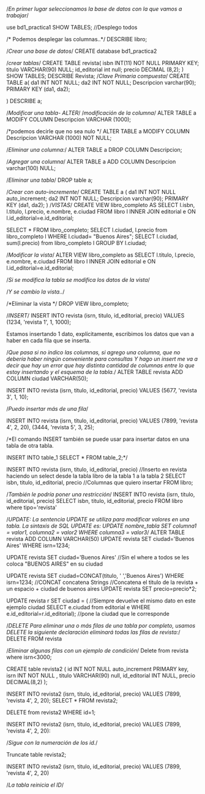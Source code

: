 /*En primer lugar seleccionamos la base de datos con la que vamos a trabajar*/

use bd1_practica1
SHOW TABLES; //Desplego todos

/* Podemos desplegar las columnas..*/
DESCRIBE libro;

/*Crear una base de datos*/
CREATE database bd1_practica2

/*crear tablas*/
CREATE TABLE revista(
    isbn INT(11) NOT NULL PRIMARY KEY;
    titulo VARCHAR(90) NULL;
    id_editorial int null;
    precio DECIMAL (8,2);
)
SHOW TABLES;
DESCRIBE Revista;
/*Clave Primaria compuesta*/
CREATE TABLE a(
    da1 INT NOT NULL;
    da2 INT NOT NULL;
    Descripcion varchar(90);
    PRIMARY KEY (da1, da2);


)
DESCRIBE a;

/*Modificar una tabla-
ALTER*/
/*modificación de la columna*/
ALTER TABLE a 
MODIFY COLUMN Descripcion VARCHAR (1000);

/*podemos decirle que no sea nulo */
ALTER TABLE a 
MODIFY COLUMN Descripcion VARCHAR (1000) NOT NULL;

/*Eliminar una columna:*/
ALTER TABLE a DROP COLUMN Descripcion;

/*Agregar una columna*/
ALTER TABLE a ADD COLUMN Descripcion varchar(100) NULL;

/*Eliminar una tabla*/
DROP table a;

/*Crear con auto-incremente*/
CREATE TABLE a (
    da1 INT NOT NULL auto_increment;
    da2 INT NOT NULL;
    Descripcion varchar(90);
    PRIMARY KEY (da1, da2);
)
/*VISTAS*/
CREATE VIEW libro_completo AS
SELECT l.isbn, l.titulo, l.precio, e.nombre, e.ciudad
FROM libro l INNER JOIN editorial e
ON l.id_editorial=e.id_editorial;
 
SELECT * FROM libro_completo;
SELECT l.ciudad, l.precio from libro_completo l WHERE l.ciudad= "Buenos Aires";
SELECT l.ciudad, sum(l.precio) from libro_completo l
GROUP BY l.ciudad;

/*Modificar la vista*/
ALTER VIEW libro_completo as 
SELECT l.titulo, l.precio, e.nombre, e.ciudad
FROM libro l INNER JOIN editorial e
ON l.id_editorial=e.id_editorial;


/*Si se modifica la tabla se modifica los datos de la vista*/


/*Y se cambio la vista..*/


/*Eliminar la vista */
DROP VIEW libro_completo;

/*INSERT*/
INSERT INTO revista (isrn, titulo, id_editorial, precio)
VALUES (1234, 'revista 1', 1, 1000);

Estamos insertando 1 dato, explícitamente, 
escribimos los datos que van a haber en cada fila que se inserta.


/*Que pasa si no indico las columnas, si agrego una columna, 
que no debería haber ningún conveniente para consultas Y 
hago un insert me va a decir que hay un error que hay distinta cantidad de columnas
entre lo que estoy insertando y el esquema de la tabla.*/
ALTER TABLE revista
ADD COLUMN ciudad VARCHAR(50);

INSERT INTO revista (isrn, titulo, id_editorial, precio)
VALUES (5677, 'revista 3', 1, 10);

/*Puedo insertar más de una fila*/

INSERT INTO revista (isrn, titulo, id_editorial, precio)
VALUES (7899, 'revista 4', 2, 20),
(3444, 'revista 5', 3, 25);

/*El comando INSERT también se puede usar para insertar datos 
en una tabla de otra tabla. 

INSERT INTO table_1 SELECT * FROM table_2;*/


INSERT INTO revista (isrn, titulo, id_editorial, precio)    //Inserto en revista haciendo un select desde la tabla libro de la tabla 1 a la tabla 2
SELECT isbn, titulo, id_editorial, precio                   //Columnas que quiero insertar
FROM libro;

/*También le podría poner una restricción*/
INSERT INTO revista (isrn, titulo, id_editorial, precio)
SELECT isbn, titulo, id_editorial, precio
FROM libro where tipo='revista'

/*UPDATE:
La sentencia UPDATE se utiliza para modificar valores en una tabla.
La sintaxis de SQL UPDATE es:
UPDATE nombre_tabla
SET columna1 = valor1, columna2 = valor2
WHERE columna3 = valor3*/
ALTER TABLE revista ADD COLUMN VARCHAR(50)
UPDATE revista
SET ciudad='Buenos Aires' WHERE isrn=1234;

UPDATE revista
SET ciudad='Buenos Aires'   //Sin el where a todos se les coloca "BUENOS AIRES" en su ciudad

UPDATE revista
SET ciudad=CONCAT(titulo, ' ','Buenos Aires') WHERE isrn=1234;  //CONCAT concatena Strings 
                                                                //Concatena el titulo de la revista + un espacio + ciudad de buenos aires
UPDATE revista
SET precio=precio*2;


UPDATE revista r SET ciudad = (     //Siempre devuelve el mismo dato en este ejemplo ciudad
SELECT e.ciudad
from editorial e
WHERE e.id_editorial=r.id_editorial);   //pone la ciudad que le corresponde 

/*DELETE
Para eliminar una o más filas de una tabla por completo, usamos DELETE
la siguiente declaración eliminará todas las filas de revista:*/
DELETE FROM revista

/*Eliminar algunas filas con un ejemplo de condición*/
Delete from revista where isrn<3000;

CREATE table revista2 (
id INT NOT NULL auto_increment PRIMARY key,
isrn INT NOT NULL ,
titulo VARCHAR(90) null,
id_editorial INT NULL,
precio DECIMAL(8,2) );

INSERT INTO revista2 (isrn, titulo, id_editorial, precio)
VALUES (7899, 'revista 4', 2, 20);
SELECT * FROM revista2;

DELETE from revista2 WHERE id=1;

INSERT INTO revista2 (isrn, titulo, id_editorial, precio)
VALUES (7899, 'revista 4', 2, 20):

/*Sigue con la numeración de los id.*/

Truncate table revista2;

INSERT INTO revista2 (isrn, titulo, id_editorial, precio)
VALUES (7899, 'revista 4', 2, 20)

/*La tabla reinicia el ID*/


